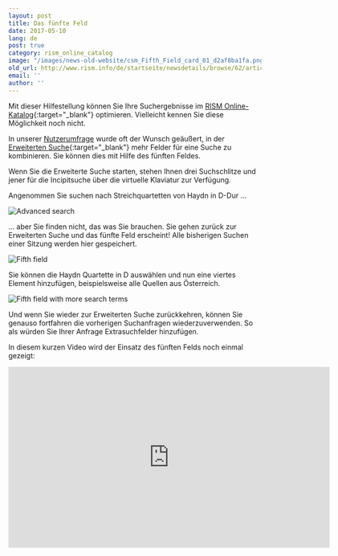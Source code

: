 ```yaml
---
layout: post
title: Das fünfte Feld
date: 2017-05-10
lang: de
post: true
category: rism_online_catalog
image: "/images/news-old-website/csm_Fifth_Field_card_01_d2af8ba1fa.png"
old_url: http://www.rism.info/de/startseite/newsdetails/browse/62/article/64/the-fifth-field.html
email: ''
author: ''
---
```


Mit dieser Hilfestellung können Sie Ihre Suchergebnisse im [RISM Online-Katalog](https://opac.rism.info/){:target="_blank"} optimieren. Vielleicht kennen Sie diese Möglichkeit noch nicht.


In unserer [Nutzerumfrage](/community/survey.html) wurde oft der Wunsch geäußert, in der [Erweiterten Suche](https://opac.rism.info/metaopac/start.do?View=rism&SearchType=2&Language=en){:target="_blank"} mehr Felder für eine Suche zu kombinieren. Sie können dies mit Hilfe des fünften Feldes.

Wenn Sie die Erweiterte Suche starten, stehen Ihnen drei Suchschlitze und jener für die Incipitsuche über die virtuelle Klaviatur zur Verfügung.

Angenommen Sie suchen nach Streichquartetten von Haydn in D-Dur ...

![Advanced search](http://rism.info/resources-old-website/news/Fuenftes_Feld1.jpg)

… aber Sie finden nicht, das was Sie brauchen. Sie gehen zurück zur Erweiterten Suche und das fünfte Feld erscheint! Alle bisherigen Suchen einer Sitzung werden hier gespeichert.

![Fifth field](http://rism.info/resources-old-website/news/Fuenftes_Feld2_1010_x_395.jpg)

Sie können die Haydn Quartette in D auswählen und nun eine viertes Element hinzufügen, beispielsweise alle Quellen aus Österreich.

![Fifth field with more search terms](http://rism.info/resources-old-website/news/Fuenftes_Feld3_1007_x_363.jpg)

Und wenn Sie wieder zur Erweiterten Suche zurückkehren, können Sie genauso fortfahren die vorherigen Suchanfragen wiederzuverwenden. So als würden Sie Ihrer Anfrage Extrasuchfelder hinzufügen.

In diesem kurzen Video wird der Einsatz des fünften Felds noch einmal gezeigt:


<iframe src="https://www.youtube.com/embed/Qboev7w_QJI?ecver=2" width="640" height="360" frameborder="0" allowfullscreen></iframe>



